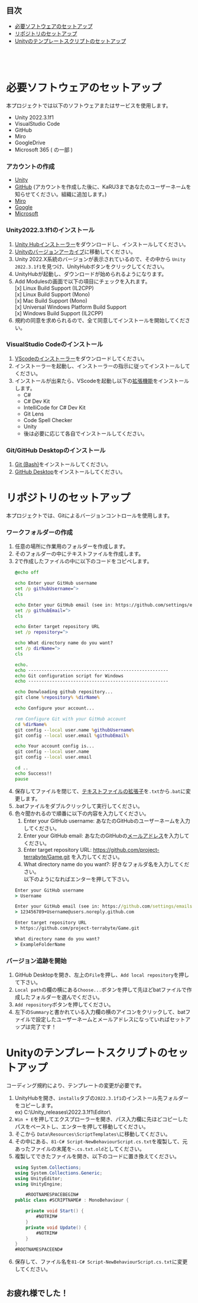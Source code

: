 ## 目次
- [必要ソフトウェアのセットアップ](#必要ソフトウェアのセットアップ)
- [リポジトリのセットアップ](#リポジトリのセットアップ)
- [Unityのテンプレートスクリプトのセットアップ](#Unityのテンプレートスクリプトのセットアップ)

#

<br>

# 必要ソフトウェアのセットアップ
本プロジェクトでは以下のソフトウェアまたはサービスを使用します。
- Unity 2022.3.1f1
- VisualStudio Code
- GitHub
- Miro
- GoogleDrive
- Microsoft 365 ( の一部 )

### アカウントの作成
- [Unity](https://id.unity.com/ja/)
- [GitHub](https://github.com/login) (アカウントを作成した後に、KaRU3まであなたのユーザーネームを知らせてください。組織に追加します。)
- [Miro](https://miro.com/ja/login/)
- [Google](https://takeout.google.com/?hl=ja)
- [Microsoft](https://account.microsoft.com/account?lang=ja-jp)

### Unity2022.3.1f1のインストール
1. [Unity Hubインストーラー](https://unity.com/ja/download)をダウンロードし、インストールしてください。
2. [Unityのバージョンアーカイブ](https://unity.com/releases/editor/archive#download-archive-2022)に移動してください。
3. Unity 2022.X系統のバージョンが表示されているので、その中から `Unity 2022.3.1f1`を見つけ、UnityHubボタンをクリックしてください。
4. UnityHubが起動し、ダウンロードが始められるようになります。
5. Add Modulesの画面で以下の項目にチェックを入れます。<br>
    [x] Linux Build Support (IL2CPP)<br>
    [x] Linux Build Support (Mono)<br>
    [x] Mac Build Support (Mono)<br>
    [x] Universal Windows Platform Build Support<br>
    [x] Windows Build Support (IL2CPP)
6. 規約の同意を求められるので、全て同意してインストールを開始してください。

### VisualStudio Codeのインストール
1. [VScodeのインストーラー](https://code.visualstudio.com/download)をダウンロードしてください。
2. インストーラーを起動し、インストーラーの指示に従ってインストールしてください。
3. インストールが出来たら、VScodeを起動し以下の[拡張機能](https://code.visualstudio.com/docs/editor/extension-marketplace)をインストールします。<br>
    - C#
    - C# Dev Kit
    - IntelliCode for C# Dev Kit
    - Git Lens
    - Code Spell Checker
    - Unity
    - 後は必要に応じて各自でインストールしてください。

### Git/GitHub Desktopのインストール
1. [Git (Bash)](https://git-scm.com/downloads)をインストールしてください。
2. [GitHub Desktop](https://desktop.github.com/)をインストールしてください。

#

# リポジトリのセットアップ
本プロジェクトでは、Gitによるバージョンコントロールを使用します。

### ワークフォルダーの作成
1. 任意の場所に作業用のフォルダーを作成します。
2. そのフォルダーの中にテキストファイルを作成します。
3. 2で作成したファイルの中に以下のコードをコピペします。
    ```bat
    @echo off

    echo Enter your GitHub username
    set /p githubUsername=^> 
    cls

    echo Enter your GitHub email (see in: https://github.com/settings/emails )
    set /p githubEmail=^> 
    cls

    echo Enter target repository URL
    set /p repository=^> 

    echo What directory name do you want?
    set /p dirName=^> 
    cls

    echo.
    echo -----------------------------------------------------
    echo Git configuration script for Windows
    echo -----------------------------------------------------

    echo Donwloading github repository...
    git clone %repository% %dirName%

    echo Configure your account...

    rem Configure Git with your GitHub account
    cd %dirName%
    git config --local user.name %githubUsername%
    git config --local user.email %githubEmail%

    echo Your account config is...
    git config --local user.name
    git config --local user.email

    cd ..
    echo Success!!
    pause
    ```
4. 保存してファイルを閉じて、[テキストファイルの拡張子](https://support.hp.com/jp-ja/document/c01967336)を`.txt`から`.bat`に変更します。
5. .batファイルをダブルクリックして実行してください。
7. 色々聞かれるので順番に以下の内容を入力してください。
    1. Enter your GitHub username: あなたのGitHubのユーザーネームを入力してください。
    2. Enter your GitHub email: あなたのGitHubの[メールアドレス](https://github.com/settings/emails)を入力してください。
    3. Enter target repository URL: https://github.com/project-terrabyte/Game.git を入力してください。
    4. What directory name do you want?: 好きなフォルダ名を入力してください。<br>
    以下のようになればエンターを押して下さい。
    ```cmd
    Enter your GitHub username
    > Username

    Enter your GitHub email (see in: https://github.com/settings/emails )
    > 123456789+Username@users.noreply.github.com

    Enter target repository URL
    > https://github.com/project-terrabyte/Game.git

    What directory name do you want?
    > ExampleFolderName
    ```

### バージョン追跡を開始
1. GitHub Desktopを開き、左上の`File`を押し、`Add local repository`を押して下さい。
2. `Local path`の欄の横にある`Choose...`ボタンを押して先ほどbatファイルで作成したフォルダーを選んでください。
3. `Add repository`ボタンを押してください。
4. 左下の`Summary`と書かれている入力欄の横のアイコンをクリックして、batファイルで設定したユーザーネームとメールアドレスになっていればセットアップは完了です！

#

# Unityのテンプレートスクリプトのセットアップ
コーディング規約により、テンプレートの変更が必要です。
1. UnityHubを開き、`installs`タブの`2022.3.1f1`のインストール先フォルダーをコピーします。<br>
    ex) C:\Unity_releases\2022.3.1f1\Editor\
2. `Win + E`を押してエクスプローラーを開き、パス入力欄に先ほどコピーしたパスをペーストし、エンターを押して移動してください。
3. そこから `Data\Resources\ScriptTemplates\`に移動してください。
4. その中にある、`81-C# Script-NewBehaviourScript.cs.txt`を複製して、元あったファイルの末尾を`~.cs.txt.old`としてください。
5. 複製してできたファイルを開き、以下のコードに置き換えてください。
    ```csharp
    using System.Collections;
    using System.Collections.Generic;
    using UnityEditor;
    using UnityEngine;

        #ROOTNAMESPACEBEGIN#
    public class #SCRIPTNAME# : MonoBehaviour {

        private void Start() {
            #NOTRIM#
        }
        private void Update() {
            #NOTRIM#
        }
    }
    #ROOTNAMESPACEEND#
    ```
6. 保存して、ファイル名を`81-C# Script-NewBehaviourScript.cs.txt`に変更してください。

#

## お疲れ様でした！
